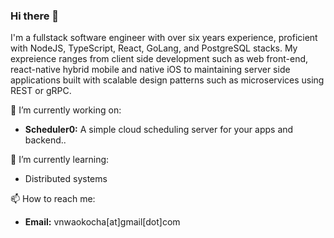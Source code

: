 ### Hi there 👋

I'm a fullstack software engineer with over six years experience, proficient with NodeJS, TypeScript, React, GoLang, and PostgreSQL stacks. My expreience ranges from client side development such as web front-end, react-native hybrid mobile and native iOS to maintaining server side applications built with scalable design patterns such as microservices using REST or gRPC. 

🔭 I’m currently working on: 
  
- **Scheduler0:** A simple cloud scheduling server for your apps and backend..

🌱 I’m currently learning:

- Distributed systems

📫 How to reach me:

- **Email:** vnwaokocha[at]gmail[dot]com

<!--
**victorlenerd/victorlenerd** is a ✨ _special_ ✨ repository because its `README.md` (this file) appears on your GitHub profile.

Here are some ideas to get you started:

- 🔭 I’m currently working on ...
- 🌱 I’m currently learning ...
- 👯 I’m looking to collaborate on ...
- 🤔 I’m looking for help with ...
- 💬 Ask me about ...
- 📫 How to reach me: ...
- 😄 Pronouns: ...
- ⚡ Fun fact: ...
-->
